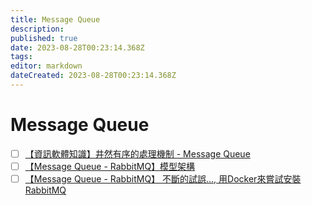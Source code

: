 ```yaml
---
title: Message Queue
description: 
published: true
date: 2023-08-28T00:23:14.368Z
tags: 
editor: markdown
dateCreated: 2023-08-28T00:23:14.368Z
---
```


# Message Queue
- [ ] [【資訊軟體知識】井然有序的處理機制 - Message Queue](https://www.potatomedia.co/post/222ecc0b-cdc9-4ffa-ace9-415ac5bc21e5)
- [ ] [【Message Queue - RabbitMQ】模型架構](https://www.potatomedia.co/post/36faf434-cca3-45bd-8a33-a5e63c713dbc)
- [ ] [【Message Queue - RabbitMQ】 不斷的試誤…, 用Docker來嘗試安裝RabbitMQ](https://www.potatomedia.co/post/34b0d915-36d3-4e64-aa00-d69a6da17e38)